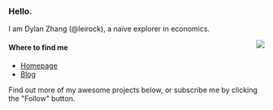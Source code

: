 ### Hello.


I am Dylan Zhang (@leirock), a naïve explorer in economics.

<img src="https://github-readme-stats.mrdulin.vercel.app/api?username=leirock&show_icons=true&hide_border=true&include_all_commits=true" align="right">

#### Where to find me

- [Homepage](https://dlzhang.com)
- [Blog](https://pinlyu.com)

Find out more of my awesome projects below, or subscribe me by clicking the "Follow" button.
